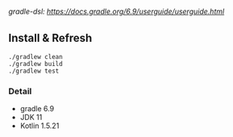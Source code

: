 ###### gradle-dsl: https://docs.gradle.org/6.9/userguide/userguide.html

## Install & Refresh
```shell
./gradlew clean
./gradlew build
./gradlew test
```

### Detail
- gradle 6.9
- JDK 11
- Kotlin 1.5.21




